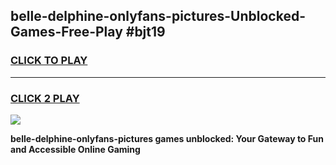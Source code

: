 
## belle-delphine-onlyfans-pictures-Unblocked-Games-Free-Play #bjt19
<h3>
<a href="https://us.freeplayer.one?title=belle-delphine-onlyfans-pictures&ref=9M">CLICK TO PLAY</a></h3>
<hr>

<h3>
<a href="https://us.freeplayer.one?title=belle-delphine-onlyfans-pictures&ref=9M">CLICK 2 PLAY</a>
  
</h3>

<a href="https://us.freeplayer.one?title=belle-delphine-onlyfans-pictures&ref=9M"><img src="https://clearcache.store/games.png"></a>


**belle-delphine-onlyfans-pictures games unblocked: Your Gateway to Fun and Accessible Online Gaming**
